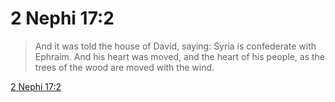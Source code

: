 # 2 Nephi 17:2

> And it was told the house of David, saying: Syria is confederate with Ephraim. And his heart was moved, and the heart of his people, as the trees of the wood are moved with the wind.

[2 Nephi 17:2](https://www.churchofjesuschrist.org/study/scriptures/bofm/2-ne/17?lang=eng&id=p2#p2)


